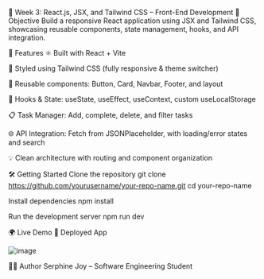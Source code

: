 🎨 Week 3: React.js, JSX, and Tailwind CSS – Front-End Development
🚀 Objective
Build a responsive React application using JSX and Tailwind CSS, showcasing reusable components, state management, hooks, and API integration.

📂 Features
⚛️ Built with React + Vite

🌈 Styled using Tailwind CSS (fully responsive & theme switcher)

🧩 Reusable components: Button, Card, Navbar, Footer, and layout

🧠 Hooks & State: useState, useEffect, useContext, custom useLocalStorage

📋 Task Manager: Add, complete, delete, and filter tasks

🌐 API Integration: Fetch from JSONPlaceholder, with loading/error states and search

💡 Clean architecture with routing and component organization

🛠️ Getting Started
Clone the repository
git clone https://github.com/yourusername/your-repo-name.git
cd your-repo-name

Install dependencies
npm install

Run the development server
npm run dev

🌍 Live Demo
🔗 Deployed App

![image](https://github.com/user-attachments/assets/675b669f-f898-49c2-8f53-576c902e4843)


👩‍💻 Author
Serphine Joy – Software Engineering Student
